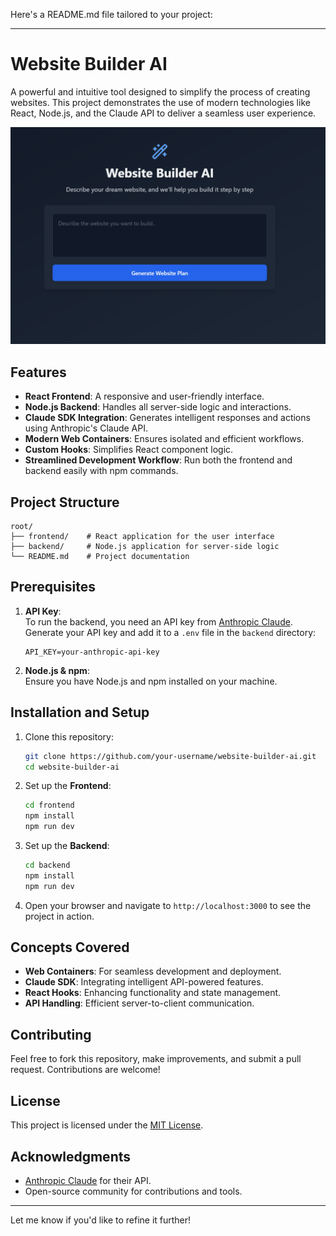 Here's a README.md file tailored to your project:

---

# Website Builder AI

A powerful and intuitive tool designed to simplify the process of creating websites. This project demonstrates the use of modern technologies like React, Node.js, and the Claude API to deliver a seamless user experience.

![UI](image.png)

<!-- Replace with the actual relative path to your uploaded image -->

## Features

- **React Frontend**: A responsive and user-friendly interface.
- **Node.js Backend**: Handles all server-side logic and interactions.
- **Claude SDK Integration**: Generates intelligent responses and actions using Anthropic's Claude API.
- **Modern Web Containers**: Ensures isolated and efficient workflows.
- **Custom Hooks**: Simplifies React component logic.
- **Streamlined Development Workflow**: Run both the frontend and backend easily with npm commands.

## Project Structure

```
root/
├── frontend/    # React application for the user interface
├── backend/     # Node.js application for server-side logic
└── README.md    # Project documentation
```

## Prerequisites

1. **API Key**:  
   To run the backend, you need an API key from [Anthropic Claude](https://www.anthropic.com/claude).  
   Generate your API key and add it to a `.env` file in the `backend` directory:

   ```
   API_KEY=your-anthropic-api-key
   ```

2. **Node.js & npm**:  
   Ensure you have Node.js and npm installed on your machine.

## Installation and Setup

1. Clone this repository:

   ```bash
   git clone https://github.com/your-username/website-builder-ai.git
   cd website-builder-ai
   ```

2. Set up the **Frontend**:

   ```bash
   cd frontend
   npm install
   npm run dev
   ```

3. Set up the **Backend**:

   ```bash
   cd backend
   npm install
   npm run dev
   ```

4. Open your browser and navigate to `http://localhost:3000` to see the project in action.

## Concepts Covered

- **Web Containers**: For seamless development and deployment.
- **Claude SDK**: Integrating intelligent API-powered features.
- **React Hooks**: Enhancing functionality and state management.
- **API Handling**: Efficient server-to-client communication.

## Contributing

Feel free to fork this repository, make improvements, and submit a pull request. Contributions are welcome!

## License

This project is licensed under the [MIT License](LICENSE).

## Acknowledgments

- [Anthropic Claude](https://www.anthropic.com/claude) for their API.
- Open-source community for contributions and tools.

---

Let me know if you'd like to refine it further!
